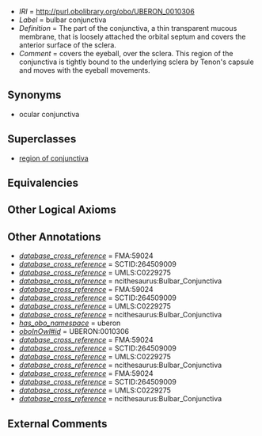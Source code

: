 * *IRI* = http://purl.obolibrary.org/obo/UBERON_0010306
 * *Label* = bulbar conjunctiva
 * *Definition* = The part of the conjunctiva, a thin transparent mucous membrane, that is loosely attached the orbital septum and covers the anterior surface of the sclera.
 * *Comment* = covers the eyeball, over the sclera. This region of the conjunctiva is tightly bound to the underlying sclera by Tenon's capsule and moves with the eyeball movements.

## Synonyms

 * ocular conjunctiva

## Superclasses

 * [region of conjunctiva](../../UBERON/05/UBERON_0010305.md)

## Equivalencies


## Other Logical Axioms


## Other Annotations

 * *[database_cross_reference](../../ef/oboInOwl#hasDbXref.md)* = FMA:59024
 * *[database_cross_reference](../../ef/oboInOwl#hasDbXref.md)* = SCTID:264509009
 * *[database_cross_reference](../../ef/oboInOwl#hasDbXref.md)* = UMLS:C0229275
 * *[database_cross_reference](../../ef/oboInOwl#hasDbXref.md)* = ncithesaurus:Bulbar_Conjunctiva
 * *[database_cross_reference](../../ef/oboInOwl#hasDbXref.md)* = FMA:59024
 * *[database_cross_reference](../../ef/oboInOwl#hasDbXref.md)* = SCTID:264509009
 * *[database_cross_reference](../../ef/oboInOwl#hasDbXref.md)* = UMLS:C0229275
 * *[database_cross_reference](../../ef/oboInOwl#hasDbXref.md)* = ncithesaurus:Bulbar_Conjunctiva
 * *[has_obo_namespace](../../ce/oboInOwl#hasOBONamespace.md)* = uberon
 * *[oboInOwl#id](../../id/oboInOwl#id.md)* = UBERON:0010306
 * *[database_cross_reference](../../ef/oboInOwl#hasDbXref.md)* = FMA:59024
 * *[database_cross_reference](../../ef/oboInOwl#hasDbXref.md)* = SCTID:264509009
 * *[database_cross_reference](../../ef/oboInOwl#hasDbXref.md)* = UMLS:C0229275
 * *[database_cross_reference](../../ef/oboInOwl#hasDbXref.md)* = ncithesaurus:Bulbar_Conjunctiva
 * *[database_cross_reference](../../ef/oboInOwl#hasDbXref.md)* = FMA:59024
 * *[database_cross_reference](../../ef/oboInOwl#hasDbXref.md)* = SCTID:264509009
 * *[database_cross_reference](../../ef/oboInOwl#hasDbXref.md)* = UMLS:C0229275
 * *[database_cross_reference](../../ef/oboInOwl#hasDbXref.md)* = ncithesaurus:Bulbar_Conjunctiva

## External Comments

